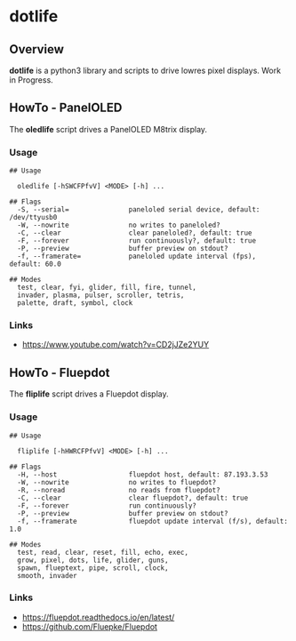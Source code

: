 # dotlife


## Overview

**dotlife** is a python3 library and scripts to drive lowres pixel displays. Work in Progress.

## HowTo - PanelOLED

The **oledlife** script drives a PanelOLED M8trix display.

### Usage

```
## Usage

  oledlife [-hSWCFPfvV] <MODE> [-h] ...

## Flags
  -S, --serial=               paneloled serial device, default: /dev/ttyusb0
  -W, --nowrite               no writes to paneloled?
  -C, --clear                 clear paneloled?, default: true
  -F, --forever               run continuously?, default: true
  -P, --preview               buffer preview on stdout?
  -f, --framerate=            paneloled update interval (fps), default: 60.0

## Modes
  test, clear, fyi, glider, fill, fire, tunnel, 
  invader, plasma, pulser, scroller, tetris, 
  palette, draft, symbol, clock
```


### Links

*  <https://www.youtube.com/watch?v=CD2jJZe2YUY>


## HowTo - Fluepdot

The **fliplife** script drives a Fluepdot display.

### Usage
```
## Usage

  fliplife [-hHWRCFPfvV] <MODE> [-h] ...

## Flags
  -H, --host                  fluepdot host, default: 87.193.3.53
  -W, --nowrite               no writes to fluepdot?
  -R, --noread                no reads from fluepdot?
  -C, --clear                 clear fluepdot?, default: true
  -F, --forever               run continuously?
  -P, --preview               buffer preview on stdout?
  -f, --framerate             fluepdot update interval (f/s), default: 1.0

## Modes
  test, read, clear, reset, fill, echo, exec, 
  grow, pixel, dots, life, glider, guns, 
  spawn, flueptext, pipe, scroll, clock, 
  smooth, invader

```

### Links


* <https://fluepdot.readthedocs.io/en/latest/>
* <https://github.com/Fluepke/Fluepdot>

